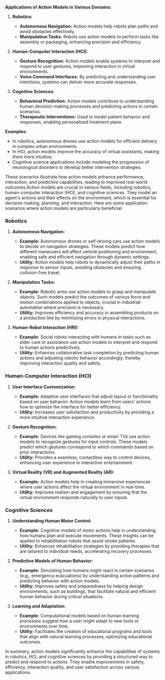 **Applications of Action Models in Various Domains:**

1. **Robotics:**
   - **Autonomous Navigation:** Action models help robots plan paths and avoid obstacles effectively.
   - **Manipulation Tasks:** Robots use action models to perform tasks like assembly or packaging, enhancing precision and efficiency.

2. **Human-Computer Interaction (HCI):**
   - **Gesture Recognition:** Action models enable systems to interpret and respond to user gestures, improving interaction in virtual environments.
   - **Voice Command Interfaces:** By predicting and understanding user intentions, systems can deliver more accurate responses.

3. **Cognitive Sciences:**
   - **Behavioral Prediction:** Action models contribute to understanding human decision-making processes and predicting actions in certain scenarios.
   - **Therapeutic Interventions:** Used to model patient behavior and responses, enabling personalized treatment plans.

**Examples:**

- In robotics, autonomous drones use action models for efficient delivery in complex urban environments.
- In HCI, action models improve the accuracy of virtual assistants, making them more intuitive.
- Cognitive science applications include modeling the progression of neurological disorders to develop better intervention strategies.

These scenarios illustrate how action models enhance performance, interaction, and predictive capabilities, leading to improved real-world outcomes.Action models are crucial in various fields, including robotics, human-computer interaction (HCI), and cognitive sciences. They model an agent's actions and their effects on the environment, which is essential for decision-making, planning, and interaction. Here are some application scenarios where action models are particularly beneficial:

### Robotics

1. **Autonomous Navigation:**
   - **Example:** Autonomous drones or self-driving cars use action models to decide on navigation strategies. These models predict how different maneuvers will affect vehicle positioning and environment, enabling safe and efficient navigation through dynamic settings.
   - **Utility:** Action models help robots to dynamically adjust their paths in response to sensor inputs, avoiding obstacles and ensuring collision-free travel.

2. **Manipulation Tasks:**
   - **Example:** Robotic arms use action models to grasp and manipulate objects. Such models predict the outcomes of various force and motion combinations applied to objects, crucial in industrial automation where precision is necessary.
   - **Utility:** Improves efficiency and accuracy in assembling products on a production line by minimizing errors in physical interactions.

3. **Human-Robot Interaction (HRI):**
   - **Example:** Social robots interacting with humans in tasks such as elder care or assistance use action models to interpret and respond to human actions predictively.
   - **Utility:** Enhances collaborative task completion by predicting human actions and adjusting robotic behavior accordingly, thereby improving interaction quality and safety.

### Human-Computer Interaction (HCI)

1. **User Interface Customization:**
   - **Example:** Adaptive user interfaces that adjust layout or functionality based on user behavior. Action models learn from users' actions how to optimize the interface for better efficiency.
   - **Utility:** Increases user satisfaction and productivity by providing a more intuitive interaction experience.

2. **Gesture Recognition:**
   - **Example:** Devices like gaming consoles or smart TVs use action models to recognize gestures for input controls. These models predict which gestures correspond to which commands based on prior interactions.
   - **Utility:** Provides a seamless, contactless way to control devices, enhancing user experience in interactive entertainment.

3. **Virtual Reality (VR) and Augmented Reality (AR):**
   - **Example:** Action models help in creating immersive experiences where user actions affect the virtual environment in real-time.
   - **Utility:** Improves realism and engagement by ensuring that the virtual environment responds naturally to user inputs.

### Cognitive Sciences

1. **Understanding Human Motor Control:**
   - **Example:** Cognitive models of motor actions help in understanding how humans plan and execute movements. These insights can be applied to rehabilitation robots that assist stroke patients.
   - **Utility:** Enhances rehabilitation strategies by providing therapies that are tailored to individual needs, accelerating recovery processes.

2. **Predictive Models of Human Behavior:**
   - **Example:** Simulating how humans might react in certain scenarios (e.g., emergency evacuations) by understanding action patterns and predicting behavior with action models.
   - **Utility:** Improves safety and preparedness by helping design environments, such as buildings, that facilitate natural and efficient human behavior during critical situations.

3. **Learning and Adaptation:**
   - **Example:** Computational models based on human learning processes suggest how a user might adapt to new tools or environments over time.
   - **Utility:** Facilitates the creation of educational programs and tools that align with natural learning processes, optimizing educational outcomes.

In summary, action models significantly enhance the capabilities of systems in robotics, HCI, and cognitive sciences by providing a structured way to predict and respond to actions. They enable improvements in safety, efficiency, interaction quality, and user satisfaction across various applications.